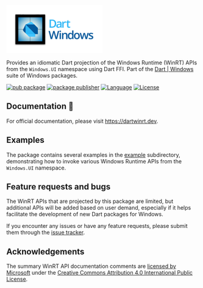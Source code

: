 <img src="https://raw.githubusercontent.com/dart-windows/.github/main/assets/dart-windows-card.png" width="50%" height="50%">

Provides an idiomatic Dart projection of the Windows Runtime (WinRT) APIs
from the `Windows.UI` namespace using Dart FFI.
Part of the [Dart | Windows] suite of Windows packages.

[![pub package](https://img.shields.io/pub/v/windows_ui.svg)](https://pub.dev/packages/windows_ui)
[![package publisher](https://img.shields.io/pub/publisher/windows_ui.svg)](https://pub.dev/publishers/win32.pub)
[![Language](https://img.shields.io/badge/language-Dart-blue.svg)](https://dart.dev)
[![License](https://img.shields.io/github/license/dart-windows/dartwinrt?color=blue)](https://opensource.org/licenses/BSD-3-Clause)

## Documentation 📝

For official documentation, please visit https://dartwinrt.dev.

## Examples

The package contains several examples in the [example] subdirectory,
demonstrating how to invoke various Windows Runtime APIs from the `Windows.UI`
namespace.

## Feature requests and bugs

The WinRT APIs that are projected by this package are limited, but additional
APIs will be added based on user demand, especially if it helps facilitate the
development of new Dart packages for Windows.

If you encounter any issues or have any feature requests, please submit them
through the [issue tracker].

## Acknowledgements

The summary WinRT API documentation comments are [licensed by Microsoft] under
the [Creative Commons Attribution 4.0 International Public License][license].

[Dart | Windows]: https://github.com/dart-windows
[example]: https://github.com/dart-windows/dartwinrt/tree/main/packages/windows_ui/example
[issue tracker]: https://github.com/dart-windows/dartwinrt/issues
[licensed by Microsoft]: https://github.com/MicrosoftDocs/winrt-api/#legal-notices
[license]: https://github.com/MicrosoftDocs/winrt-api/blob/89e9254fd8b53a648937dbb4324d7f7d6f8d1314/LICENSE
